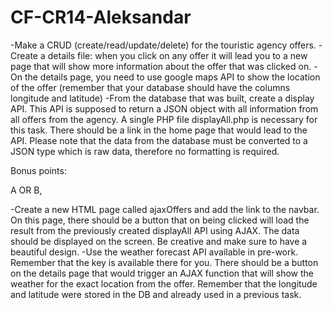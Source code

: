 # CF-CR14-Aleksandar

-Make a CRUD (create/read/update/delete) for the touristic agency offers.
-Create a details file: when you click on any offer it will lead you to a new page that will show more information about the offer that was clicked on.
-On the details page, you need to use google maps API to show the location of the offer (remember that your database should have the columns longitude and latitude) 
-From the database that was built, create a display API. This API is supposed to return a JSON object with all information from all offers from the agency. A single PHP file displayAll.php is necessary for this task. There should be a link in the home page that would lead to the API. Please note that the data from the database must be converted to a JSON type which is raw data, therefore no formatting is required. 


 

Bonus points:

 A OR B, 

-Create a new HTML page called ajaxOffers and add the link to the navbar. On this page, there should be a button that on being clicked will load the result from the previously created displayAll API using AJAX. The data should be displayed on the screen. Be creative and make sure to have a beautiful design.
-Use the weather forecast API available in pre-work. Remember that the key is available there for you. There should be a button on the details page that would trigger an AJAX function that will show the weather for the exact location from the offer. Remember that the longitude and latitude were stored in the DB and already used in a previous task.
